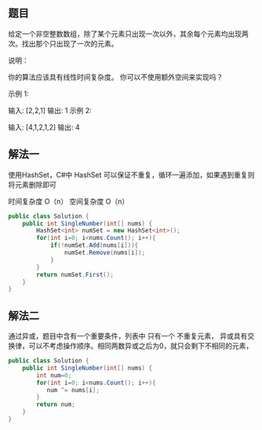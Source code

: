 ## 题目
给定一个非空整数数组，除了某个元素只出现一次以外，其余每个元素均出现两次。找出那个只出现了一次的元素。

说明：

你的算法应该具有线性时间复杂度。 你可以不使用额外空间来实现吗？

示例 1:

输入: [2,2,1]
输出: 1
示例 2:

输入: [4,1,2,1,2]
输出: 4

## 解法一

使用HashSet，C#中 HashSet 可以保证不重复，循环一遍添加，如果遇到重复则将元素删除即可

时间复杂度 O（n）
空间复杂度 O（n）

``` c#
public class Solution {
    public int SingleNumber(int[] nums) {
        HashSet<int> numSet = new HashSet<int>();
        for(int i=0; i<nums.Count(); i++){
            if(!numSet.Add(nums[i])){
                numSet.Remove(nums[i]);
            }
        }
        return numSet.First();
    }
}
```

## 解法二

通过异或，题目中含有一个重要条件，列表中 只有一个 不重复元素， 异或具有交换律，可以不考虑操作顺序。相同两数异或之后为0，就只会剩下不相同的元素，

``` c#
public class Solution {
    public int SingleNumber(int[] nums) {
        int num=0;
        for(int i=0; i<nums.Count(); i++){
           num ^= nums[i];
        }
        return num;
    }
}
```